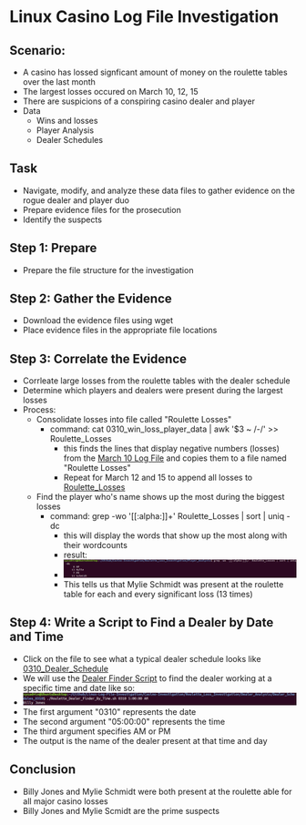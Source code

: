 # Linux Casino Log File Investigation

## Scenario: 
 * A casino has lossed signficant amount of money on the roulette tables over the last month  
 * The largest losses occured on March 10, 12, 15  
 * There are suspicions of a conspiring casino dealer and player 
 * Data
     * Wins and losses
     * Player Analysis
     * Dealer Schedules
## Task
  * Navigate, modify, and analyze these data files to gather evidence on the rogue dealer and player duo
  * Prepare evidence files for the prosecution
  * Identify the suspects


## Step 1: Prepare
 * Prepare the file structure for the investigation
## Step 2: Gather the Evidence
 * Download the evidence files using wget
 * Place evidence files in the appropriate file locations
## Step 3: Correlate the Evidence
 * Corrleate large losses from the roulette tables with the dealer schedule
 * Determine which players and dealers were present during the largest losses
 * Process:
     * Consolidate losses into file called "Roulette Losses"
        * command: cat 0310_win_loss_player_data | awk '$3 ~ /-/' >> Roulette_Losses
            * this finds the lines that display negative numbers (losses) from the [March 10 Log File](Casino-Investigation/Roulette_Loss_Investigation/Player_Analysis/Roulette_Player_WinLoss_0310/0310_win_loss_player_data) and copies them to a file named "Roulette Losses"
            *  Repeat for March 12 and 15 to append all losses to [Roulette_Losses](Casino-Investigation/Roulette_Loss_Investigation/Player_Analysis/Roulette_Losses)
    *  Find the player who's name shows up the most during the biggest losses
        *  command: grep -wo '[[:alpha:]]\+' Roulette_Losses | sort | uniq -dc
            *  this will display the words that show up the most along with their wordcounts
            *  result:
            *  ![Player_Suspect](Casino-Investigation/Screenshots/guilty_player.png)
            *   This tells us that Mylie Schmidt was present at the roulette table for each and every significant loss (13 times)
## Step 4: Write a Script to Find a Dealer by Date and Time
  * Click on the file to see what a typical dealer schedule looks like [0310_Dealer_Schedule](Casino-Investigation/Roulette_Loss_Investigation/Dealer_Analysis/Dealer_Schedules_0310/0310_Dealer_schedule)
  * We will use the [Dealer Finder Script](Casino-Investigation/Roulette_Loss_Investigation/Dealer_Analysis/Dealer_Schedules_0310/Roulette_Dealer_Finder_By_Time.sh) to find the dealer working at a specific time and date like so:
  * ![Dealer_Example](Casino-Investigation/Screenshots/dealer_finder_example.png)
  * The first argument "0310" represents the date
  * The second argument "05:00:00" represents the time
  * The third argument specifies AM or PM
  * The output is the name of the dealer present at that time and day
## Conclusion
  * Billy Jones and Mylie Schmidt were both present at the roulette able for all major casino losses
  * Billy Jones and Mylie Scmidt are the prime suspects

